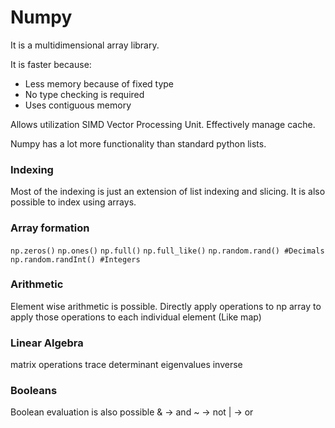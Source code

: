 # Numpy

It is a multidimensional array library.

It is faster because:
- Less memory because of fixed type
- No type checking is required
- Uses contiguous memory

Allows utilization SIMD Vector Processing Unit.
Effectively manage cache.

Numpy has a lot more functionality than standard python lists.


### Indexing 

Most of the indexing is just an extension of list indexing and slicing.
It is also possible to index using arrays.

### Array formation

`np.zeros()`
`np.ones()`
`np.full()`
`np.full_like()`
`np.random.rand() #Decimals`
`np.random.randInt() #Integers`


### Arithmetic

Element wise arithmetic is possible. 
Directly apply operations to np array to apply those operations to each individual element (Like map)   



### Linear Algebra

matrix operations
trace
determinant
eigenvalues
inverse

### Booleans

Boolean evaluation is also possible
& -> and
~ -> not
| -> or


